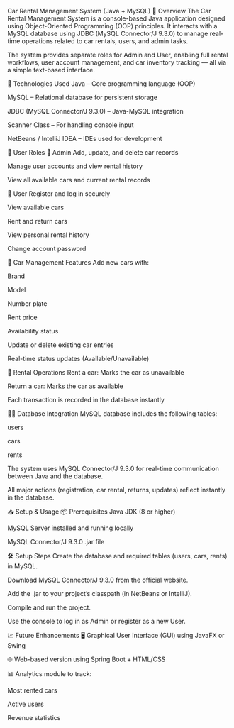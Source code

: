Car Rental Management System (Java + MySQL)
📝 Overview
The Car Rental Management System is a console-based Java application designed using Object-Oriented Programming (OOP) principles. It interacts with a MySQL database using JDBC (MySQL Connector/J 9.3.0) to manage real-time operations related to car rentals, users, and admin tasks.

The system provides separate roles for Admin and User, enabling full rental workflows, user account management, and car inventory tracking — all via a simple text-based interface.

🔧 Technologies Used
Java – Core programming language (OOP)

MySQL – Relational database for persistent storage

JDBC (MySQL Connector/J 9.3.0) – Java-MySQL integration

Scanner Class – For handling console input

NetBeans / IntelliJ IDEA – IDEs used for development

🔑 User Roles
👤 Admin
Add, update, and delete car records

Manage user accounts and view rental history

View all available cars and current rental records

🙋 User
Register and log in securely

View available cars

Rent and return cars

View personal rental history

Change account password

🚗 Car Management Features
Add new cars with:

Brand

Model

Number plate

Rent price

Availability status

Update or delete existing car entries

Real-time status updates (Available/Unavailable)

🧾 Rental Operations
Rent a car: Marks the car as unavailable

Return a car: Marks the car as available

Each transaction is recorded in the database instantly

👨‍💻 Database Integration
MySQL database includes the following tables:

users

cars

rents

The system uses MySQL Connector/J 9.3.0 for real-time communication between Java and the database.

All major actions (registration, car rental, returns, updates) reflect instantly in the database.

📥 Setup & Usage
📦 Prerequisites
Java JDK (8 or higher)

MySQL Server installed and running locally

MySQL Connector/J 9.3.0 .jar file

🛠️ Setup Steps
Create the database and required tables (users, cars, rents) in MySQL.

Download MySQL Connector/J 9.3.0 from the official website.

Add the .jar to your project’s classpath (in NetBeans or IntelliJ).

Compile and run the project.

Use the console to log in as Admin or register as a new User.

📈 Future Enhancements
🖥️ Graphical User Interface (GUI) using JavaFX or Swing

🌐 Web-based version using Spring Boot + HTML/CSS

📊 Analytics module to track:

Most rented cars

Active users

Revenue statistics
